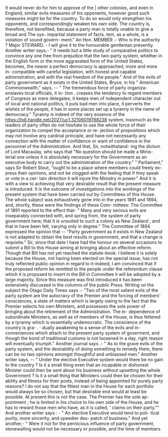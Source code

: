 It would never do for him to approve of the | other colonies, and even in England, similar evils measures of his opponents, however good such measures might be for the country. To do so would only strengthen his opponents, and correspondingly weaken his own side. The country is, therefore, not benefited, because a party man is totally unable to give a broad and The sys- impartial statement of facts. tem, as a whole, is a violation of sound govern- ment." An Hon. MEMBER .- Who is the authority ? Major STEWARD. - I will give it to the honourable gentleman presently. Another writer says,- " It needs but a little study of comparative politics to convince any one free from prejudice that the two-party system, whether in the English form or the more aggravated form of the United States, becomes, the nearer a perfect democracy is approached, more and more in- compatible with careful legislation, with honest and capable administration, and with the real freedom of the people." And of the evils of party government as it exists in the United States, Bryce, in his " American Commonwealth," says, -- " The tremendous force of party organiza- enslaves local officials, it in- tion . creases the tendency to regard members of Congress as mere delegates, it keeps men of independent character out of local and national politics, it puts bad men into place, it perverts the wishes of the people, it has in some places set up a tyranny in the name of democracy." Tyranny is indeed of the very essence of the https://hdl.handle.net/2027/uc1.32106019788238 system, inasmuch as the leaders of party often do not hesitate to use the whole force of their organization to compel the acceptance or re- jection of propositions which may not involve any cardinal principle, and have not necessarily any connection with the matter of confidence or want of confidence in the personnel of the Administration. And that, Sir, notwithstand- ing the dictum of Lord Macaulay, who says that "No question should be made a Minis- terial one unless it is absolutely necessary for the Government as an executive body to carry out the administration of the country." " Parliament," says Sir Robert Stout, "ought to be a place where members could freely ex- press their opinions, and not be clogged with the feeling that if they speak or vote in a cer- tain direction it will injure the Ministry in power." And it is with a view to achieving that very desirable result that the present measure is introduced. It is the outcome of investigations into the workings of the present system that have been carried out by Committees of this House. The whole subject was exhaustively gone into in the years 1891 and 1894, and, shortly, these were the findings of these Com- mittees: The Committee of 1891 reported to the effect that- " Many and very serious evils are inseparably connected with, and spring from, the system of party government here; that it is unsuited to such a colony as New Zealand ; and that in have been felt, varying only in degree." The Committee of 1894 expressed the opinion that -- "Party government as it exists in New Zealand is not adapted to obtain the best results in government, and that a change is requisite." Sir, since that date I have had the honour on several occasions to submit a Bill to this House aiming at bringing about an effective reform. Though that Bill has not yet reached the statute-book. I believe it is solely because the House, not having been elected on the special issue, has not truly reflected public opinion in regard to it-indeed, I am convinced that if the proposed reform be remitted to the people under the referendum clause which it is proposed to insert in the Bill in Committee it will be adopted by a large majority. Since this measure was first introduced it has been extensively discussed in the columns of the public Press. Writing on the subject the Otago Daily Times says :- "Two of the most salient evils of the party system are the autocracy of the Premier and the forcing of members' consciences, a state of matters which is largely owing to the fact that the Premier selects his own Ministers, and possesses the sole power of bringing about the retirement of the Administration. The in- dependence of subordinate Ministers, as well as of members of the House, is thus fettered by a tyranny which is essentially undemocratic. The conscience of the country is gra- . · dually awakening to a sense of the evils and in- conveniences which attach to the present party system of goverment, and though the bond of traditional customs is not loosened in a day, right reason will eventually triumph." Another journal says .- " As to the grave evils of the party system, and the desirability of doing something to remedy them, there can be no two opinions amongst thoughtful and unbiassed men." Another writer says, -- " Under the elective Executive system would there be no gain to the country ? Is it a small thing even that an incapable or dishonest Minister could then be sent about his business without upsetting the whole Government ? Is it a small thing that Ministers could then be chosen for their ability and fitness for their posts, instead of being appointed for purely party reasons? I do not say that the fittest man in the House for each portfolio would always be so chosen, but that desirable end would at least be possible. At present this is not the case. The Premier has the sole ap- pointment ; he is limited in his choice to his own side of the House, and he has to reward those men who have, as it is called, ' claims on their party."" And another writer says : - " An elective Executive would tend to poli- tical purity, more sincerity, and speedier des- patch of business." And yet another,- " Were it not for the pernicious influence of party government, stonewalling would not be necessary or possible, and the time of members 